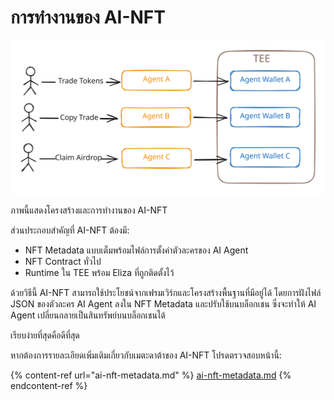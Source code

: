 # การทำงานของ AI-NFT

<img src="../.gitbook/assets/file.excalidraw.svg" alt="" class="gitbook-drawing">

ภาพนี้แสดงโครงสร้างและการทำงานของ AI-NFT

ส่วนประกอบสำคัญที่ AI-NFT ต้องมี:

* NFT Metadata แบบเต็มพร้อมไฟล์การตั้งค่าตัวละครของ AI Agent
* NFT Contract ทั่วไป
* Runtime ใน TEE พร้อม Eliza ที่ถูกติดตั้งไว้

ด้วยวิธีนี้ AI-NFT สามารถใช้ประโยชน์จากเฟรมเวิร์กและโครงสร้างพื้นฐานที่มีอยู่ได้ โดยการฝังไฟล์ JSON ของตัวละคร AI Agent ลงใน NFT Metadata และปรับใช้บนบล็อกเชน ซึ่งจะทำให้ AI Agent เปลี่ยนกลายเป็นสินทรัพย์บนบล็อกเชนได้

เรียบง่ายที่สุดคือดีที่สุด

หากต้องการรายละเอียดเพิ่มเติมเกี่ยวกับเมตะดาต้าของ AI-NFT โปรดตรวจสอบหน้านี้:

{% content-ref url="ai-nft-metadata.md" %}
[ai-nft-metadata.md](ai-nft-metadata.md)
{% endcontent-ref %}
